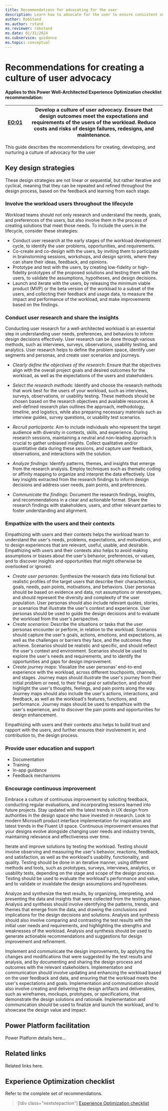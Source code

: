 ```yaml
---
title: Recommendations for advocating for the user
description: Learn how to advocate for the user to ensure consistent success with user experience optimization.
author: RobStand
ms.author: rstand
ms.reviewer: robstand
ms.date: 01/31/2024
ms.subservice: guidance
ms.topic: conceptual
---
```


# Recommendations for creating a culture of user advocacy

**Applies to this Power Well-Architected Experience Optimization checklist recommendation:**

|[EO:01](checklist.md)| Develop a culture of user advocacy. Ensure that design outcomes meet the expectations and requirements of the users of the workload. Reduce costs and risks of design failures, redesigns, and maintenance. |
|---|---|

This guide describes the recommendations for creating, developing, and nurturing a culture of advocacy for the user

## Key design strategies

These design strategies are not linear or sequential, but rather iterative and cyclical, meaning that they can be repeated and refined throughout the design process, based on the feedback and learning from each stage.

### Involve the workload users throughout the lifecycle

Workload teams should not only research and understand the needs, goals, and preferences of the users, but also involve them in the process of creating solutions that meet those needs. To include the users in the lifecycle, consider these strategies:

- Conduct user research at the early stages of the workload development cycle, to identify the user problems, opportunities, and requirements.
- Co-create and co-design with the users, by inviting them to participate in brainstorming sessions, workshops, and design sprints, where they can share their ideas, feedback, and opinions.
- Prototype and test with the users, by creating low-fidelity or high-fidelity prototypes of the proposed solutions and testing them with the users, to validate the assumptions, hypotheses, and design decisions.
- Launch and iterate with the users, by releasing the minimum viable product (MVP) or the beta version of the workload to a subset of the users, and collecting their feedback and usage data, to measure the impact and performance of the workload, and make improvements based on the findings.

### Conduct user research and share the insights

Conducting user research for a well-architected workload is an essential step in understanding user needs, preferences, and behaviors to inform design decisions effectively. User research can be done through various methods, such as interviews, surveys, observations, usability testing, and analytics. User research helps to define the problem space, identify user segments and personas, and create user scenarios and journeys.

- *Clearly define the objectives of the research*: Ensure that the objectives align with the overall project goals and desired outcomes for the workload, as well as the expectations of the users and stakeholders.

- *Select the research methods*: Identify and choose the research methods that work best for the users of your workload, such as interviews, surveys, observations, or usability testing. These methods should be chosen based on the research objectives and available resources. A well-defined research plan outlines the approach, methodology, timeline, and logistics, while also preparing necessary materials such as interview guides, survey questions, or usability test scenarios.

- *Recruit participants*: Aim to include individuals who represent the target audience with diversity in contexts, skills, and experience. During research sessions, maintaining a neutral and non-leading approach is crucial to gather unbiased insights. Collect qualitative and/or quantitative data during these sessions, and capture user feedback, observations, and interactions with the solution.

- *Analyze findings*: Identify patterns, themes, and insights that emerge from the research analysis. Employ techniques such as thematic coding or affinity mapping to organize and interpret the data effectively. Use key insights extracted from the research findings to inform design decisions and address user needs, pain points, and preferences.

- *Communicate the findings*: Document the research findings, insights, and recommendations in a clear and actionable format. Share the research findings with stakeholders, users, and other relevant parties to foster understanding and alignment.

### Empathize with the users and their contexts

Empathizing with users and their contexts helps the workload team to understand the user's needs, problems, expectations, and motivations, and to design experiences that are relevant, useful, usable, and desirable. Empathizing with users and their contexts also helps to avoid making assumptions or biases about the user's behavior, preferences, or values, and to discover insights and opportunities that might otherwise be overlooked or ignored.

- *Create user personas*: Synthesize the research data into fictional but realistic profiles of the target users that describe their characteristics, goals, needs, pain points, motivations, and behaviors. User personas should be based on evidence and data, not assumptions or stereotypes, and should represent the diversity and complexity of the user population. User personas should also include relevant quotes, stories, or scenarios that illustrate the user's context and experience. User personas should be used to guide the design decisions and to evaluate the workload from the user's perspective.
- *Create scenarios*: Describe the situations or tasks that the user personas encounter or perform, in relation to the workload. Scenarios should capture the user's goals, actions, emotions, and expectations, as well as the challenges or barriers they face, and the outcomes they achieve. Scenarios should be realistic and specific, and should reflect the user's context and environment. Scenarios should be used to explore the user's needs and requirements, and to identify the opportunities and gaps for design improvement.
- *Create journey maps*: Visualize the user personas' end-to-end experience with the workload, across different touchpoints, channels, and stages. Journey maps should illustrate the user's journey from their initial problem or need, to their final goal or satisfaction, and should highlight the user's thoughts, feelings, and pain points along the way. Journey maps should also include the user's actions, interactions, and feedback, as well as the workload's features, functions, and performance. Journey maps should be used to empathize with the user's experience, and to discover the pain points and opportunities for design enhancement.

Empathizing with users and their contexts also helps to build trust and rapport with the users, and further ensures their involvement in, and contribution to, the design process.

### Provide user education and support

- Documentation
- Training
- In-app guidance
- Feedback mechanisms

### Encourage continuous improvement

Embrace a culture of continuous improvement by soliciting feedback, conducting regular evaluations, and incorporating lessons learned into future projects. Stay updated with the latest trends in UX design from authorities in the design space who have invested in research. Look to modern Microsoft product interface implementation for inspiration and latest trends in the Fluent UI space. Continuous improvement ensures that your designs evolve alongside changing user needs and industry trends, maintaining relevance and effectiveness over time.

Iterate and improve solutions by testing the workload. Testing should involve observing and measuring the user's behavior, reactions, feedback, and satisfaction, as well as the workload's usability, functionality, and quality. Testing should be done in an iterative manner, using different methods and tools, such as prototypes, surveys, interviews, analytics, or usability tests, depending on the stage and scope of the design process. Testing should be used to evaluate the workload's performance and value, and to validate or invalidate the design assumptions and hypotheses.

Analyze and synthesize the test results, by organizing, interpreting, and presenting the data and insights that were collected from the testing phase. Analysis and synthesis should involve identifying the patterns, trends, and themes that emerge from the data, and drawing the conclusions and implications for the design decisions and solutions. Analysis and synthesis should also involve comparing and contrasting the test results with the initial user needs and requirements, and highlighting the strengths and weaknesses of the workload. Analysis and synthesis should be used to generate actionable recommendations and suggestions for design improvement and refinement.

Implement and communicate the design improvements, by applying the changes and modifications that were suggested by the test results and analysis, and by documenting and sharing the design process and outcomes with the relevant stakeholders. Implementation and communication should involve updating and enhancing the workload based on the user feedback and data, and ensuring that the workload meets the user's expectations and goals. Implementation and communication should also involve creating and delivering the design artifacts and deliverables, such as wireframes, mockups, prototypes, or specifications, that demonstrate the design solutions and rationale. Implementation and communication should be used to finalize and launch the workload, and to showcase the design value and impact.

## Power Platform facilitation

Power Platform details here...

## Related links

Related links here.

## Experience Optimization checklist

Refer to the complete set of recommendations.

> [!div class="nextstepaction"] 
> [Experience Optimization checklist](checklist.md)
